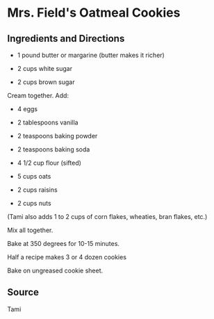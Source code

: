 Mrs. Field's Oatmeal Cookies
============================


Ingredients and Directions
--------------------------

* 1 pound butter or margarine (butter makes it richer)

* 2 cups white sugar

* 2 cups brown sugar

Cream together. Add:

* 4 eggs

* 2 tablespoons vanilla

* 2 teaspoons baking powder

* 2 teaspoons baking soda

* 4 1/2 cup flour (sifted)

* 5 cups oats

* 2 cups raisins

* 2 cups nuts

(Tami also adds 1 to 2 cups of corn flakes, wheaties, bran flakes, etc.)

Mix all together.

Bake at 350 degrees for 10-15 minutes.

Half a recipe makes 3 or 4 dozen cookies

Bake on ungreased cookie sheet.



Source
------

Tami
